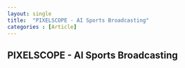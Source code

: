 ```yaml
---
layout: single
title:  "PIXELSCOPE - AI Sports Broadcasting"
categories : [Article]
---
```


## PIXELSCOPE - AI Sports Broadcasting